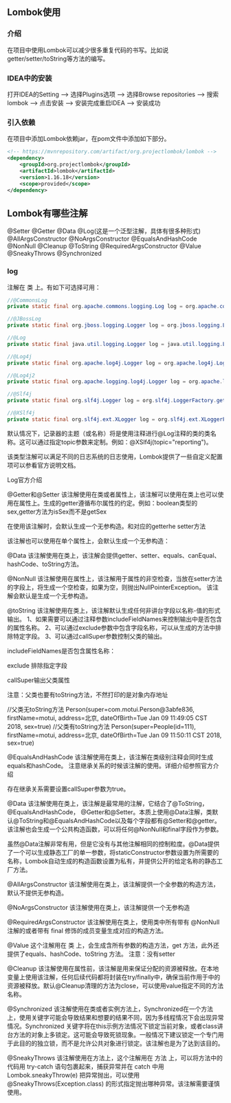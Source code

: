 ## Lombok使用
### 介绍
在项目中使用Lombok可以减少很多重复代码的书写。比如说getter/setter/toString等方法的编写。

### IDEA中的安装
打开IDEA的Setting –> 选择Plugins选项 –> 选择Browse repositories –> 搜索lombok –> 点击安装 –> 安装完成重启IDEA –> 安装成功



### 引入依赖
在项目中添加Lombok依赖jar，在pom文件中添加如下部分。

```xml
<!-- https://mvnrepository.com/artifact/org.projectlombok/lombok -->
<dependency>
    <groupId>org.projectlombok</groupId>
    <artifactId>lombok</artifactId>
    <version>1.16.18</version>
    <scope>provided</scope>
</dependency>

```



## Lombok有哪些注解
@Setter
@Getter
@Data
@Log(这是一个泛型注解，具体有很多种形式)
@AllArgsConstructor
@NoArgsConstructor
@EqualsAndHashCode
@NonNull
@Cleanup
@ToString
@RequiredArgsConstructor
@Value
@SneakyThrows
@Synchronized

### log
注解在 类 上。有如下可选择可用：

```java
//@CommonsLog
private static final org.apache.commons.logging.Log log = org.apache.commons.logging.LogFactory.getLog(LogExample.class);

//@JBossLog
private static final org.jboss.logging.Logger log = org.jboss.logging.Logger.getLogger(LogExample.class);

//@Log
private static final java.util.logging.Logger log = java.util.logging.Logger.getLogger(LogExample.class.getName());

//@Log4j
private static final org.apache.log4j.Logger log = org.apache.log4j.Logger.getLogger(LogExample.class);

//@Log4j2
private static final org.apache.logging.log4j.Logger log = org.apache.logging.log4j.LogManager.getLogger(LogExample.class);

//@Slf4j
private static final org.slf4j.Logger log = org.slf4j.LoggerFactory.getLogger(LogExample.class);

//@XSlf4j
private static final org.slf4j.ext.XLogger log = org.slf4j.ext.XLoggerFactory.getXLogger(LogExample.class);
```

默认情况下，记录器的主题（或名称）将是使用注释进行@Log注释的类的类名称。这可以通过指定topic参数来定制。例如：@XSlf4j(topic="reporting")。

该类型注解可以满足不同的日志系统的日志使用，Lombok提供了一些自定义配置项可以参看官方说明文档。



Log官方介绍

@Getter和@Setter
该注解使用在类或者属性上，该注解可以使用在类上也可以使用在属性上。生成的getter遵循布尔属性的约定。例如：boolean类型的sex,getter方法为isSex而不是getSex

在使用该注解时，会默认生成一个无参构造。和对应的getterhe setter方法 

该注解也可以使用在单个属性上，会默认生成一个无参构造：

 


@Data
该注解使用在类上，该注解会提供getter、setter、equals、canEqual、hashCode、toString方法。



@NonNull
该注解使用在属性上，该注解用于属性的非空检查，当放在setter方法的字段上，将生成一个空检查，如果为空，则抛出NullPointerException。 
该注解会默认是生成一个无参构造。 



@toString
该注解使用在类上，该注解默认生成任何非讲台字段以名称-值的形式输出。 
1、如果需要可以通过注释参数includeFieldNames来控制输出中是否包含的属性名称。 
2、可以通过exclude参数中包含字段名称，可以从生成的方法中排除特定字段。 
3、可以通过callSuper参数控制父类的输出。

includeFieldNames是否包含属性名称： 

exclude 排除指定字段 

callSuper输出父类属性 

注意：父类也要有toString方法，不然打印的是对象内存地址

//父类无toString方法
Person(super=com.motui.Person@3abfe836, firstName=motui, address=北京, dateOfBirth=Tue Jan 09 11:49:05 CST 2018, sex=true)
//父类有toString方法
Person(super=People(id=111), firstName=motui, address=北京, dateOfBirth=Tue Jan 09 11:50:11 CST 2018, sex=true)

@EqualsAndHashCode
该注解使用在类上，该注解在类级别注释会同时生成equals和hashCode。 
注意继承关系的时候该注解的使用。详细介绍参照官方介绍 

存在继承关系需要设置callSuper参数为true。

@Data
该注解使用在类上，该注解是最常用的注解，它结合了@ToString，@EqualsAndHashCode， @Getter和@Setter。本质上使用@Data注解，类默认@ToString和@EqualsAndHashCode以及每个字段都有@Setter和@getter。该注解也会生成一个公共构造函数，可以将任何@NonNull和final字段作为参数。



虽然@Data注解非常有用，但是它没有与其他注解相同的控制粒度。@Data提供了一个可以生成静态工厂的单一参数，将staticConstructor参数设置为所需要的名称，Lombok自动生成的构造函数设置为私有，并提供公开的给定名称的静态工厂方法。 


@AllArgsConstructor
该注解使用在类上，该注解提供一个全参数的构造方法，默认不提供无参构造。 


@NoArgsConstructor
该注解使用在类上，该注解提供一个无参构造 


@RequiredArgsConstructor
该注解使用在类上，使用类中所有带有 @NonNull 注解的或者带有 final 修饰的成员变量生成对应的构造方法。 


@Value
这个注解用在 类 上，会生成含所有参数的构造方法，get 方法，此外还提供了equals、hashCode、toString 方法。 
注意：没有setter 


@Cleanup
该注解使用在属性前，该注解是用来保证分配的资源被释放。在本地变量上使用该注解，任何后续代码都将封装在try/finally中，确保当前作用于中的资源被释放。默认@Cleanup清理的方法为close，可以使用value指定不同的方法名称。 


@Synchronized
该注解使用在类或者实例方法上，Synchronized在一个方法上，使用关键字可能会导致结果和想要的结果不同，因为多线程情况下会出现异常情况。Synchronized 
关键字将在this示例方法情况下锁定当前对象，或者class讲台方法的对象上多锁定。这可能会导致死锁现象。一般情况下建议锁定一个专门用于此目的的独立锁，而不是允许公共对象进行锁定。该注解也是为了达到该目的。 

@SneakyThrows
该注解使用在方法上，这个注解用在 方法 上，可以将方法中的代码用 try-catch 语句包裹起来，捕获异常并在 catch 中用 Lombok.sneakyThrow(e) 把异常抛出，可以使用 @SneakyThrows(Exception.class) 的形式指定抛出哪种异常。该注解需要谨慎使用。